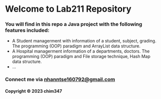 # Welcome to Lab211 Repository

### You will find in this repo a Java project with the following features included:

* A Student managerment with information of a student, subject, grading. The programming (OOP) paradigm and ArrayList data structure.
* A Hospital managerment information of a departments, doctors. The programming (OOP) paradigm and File storage technique, Hash Map data structure.
* ...


  
### Connect me via nhanntse160792@gmail.com
#### Copyright &#169; 2023 chim347
